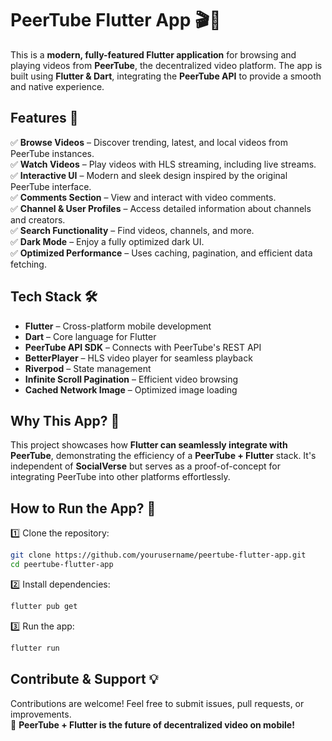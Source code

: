 # **PeerTube Flutter App** 🎬📱

This is a **modern, fully-featured Flutter application** for browsing and playing videos from **PeerTube**, the decentralized video platform. The app is built using **Flutter & Dart**, integrating the **PeerTube API** to provide a smooth and native experience.

## **Features** 🚀
✅ **Browse Videos** – Discover trending, latest, and local videos from PeerTube instances.  
✅ **Watch Videos** – Play videos with HLS streaming, including live streams.  
✅ **Interactive UI** – Modern and sleek design inspired by the original PeerTube interface.  
✅ **Comments Section** – View and interact with video comments.  
✅ **Channel & User Profiles** – Access detailed information about channels and creators.  
✅ **Search Functionality** – Find videos, channels, and more.  
✅ **Dark Mode** – Enjoy a fully optimized dark UI.  
✅ **Optimized Performance** – Uses caching, pagination, and efficient data fetching.

## **Tech Stack** 🛠
- **Flutter** – Cross-platform mobile development
- **Dart** – Core language for Flutter
- **PeerTube API SDK** – Connects with PeerTube's REST API
- **BetterPlayer** – HLS video player for seamless playback
- **Riverpod** – State management
- **Infinite Scroll Pagination** – Efficient video browsing
- **Cached Network Image** – Optimized image loading

## **Why This App?** 🤔
This project showcases how **Flutter can seamlessly integrate with PeerTube**, demonstrating the efficiency of a **PeerTube + Flutter** stack. It's independent of **SocialVerse** but serves as a proof-of-concept for integrating PeerTube into other platforms effortlessly.

## **How to Run the App?** 🚀
1️⃣ Clone the repository:
```bash
git clone https://github.com/yourusername/peertube-flutter-app.git
cd peertube-flutter-app
```  
2️⃣ Install dependencies:
```bash
flutter pub get
```  
3️⃣ Run the app:
```bash
flutter run
```  

## **Contribute & Support** 💡
Contributions are welcome! Feel free to submit issues, pull requests, or improvements.  
🔗 **PeerTube + Flutter is the future of decentralized video on mobile!**